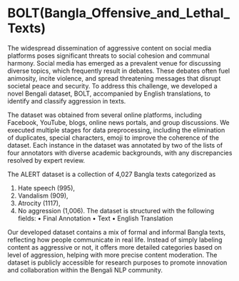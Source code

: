 # BOLT(Bangla_Offensive_and_Lethal_Texts)
The widespread dissemination of aggressive content on social media platforms poses significant threats to social cohesion and communal harmony. Social media has emerged as a prevalent venue for discussing diverse topics, which frequently result in debates. These debates often fuel animosity, incite violence, and spread threatening messages that disrupt societal peace and security. To address this challenge, we developed a novel Bengali dataset, BOLT, accompanied by English translations, to identify and classify aggression in texts. 

The dataset was obtained from several online platforms, including Facebook, YouTube, blogs, online news portals, and group discussions. We executed multiple stages for data preprocessing, including the elimination of duplicates, special characters, emoji to improve the coherence of the dataset. Each instance in the dataset was annotated by two of the lists of four annotators with diverse academic backgrounds, with any discrepancies resolved by expert review.

The ALERT dataset is a collection of 4,027 Bangla texts categorized as 
1.	Hate speech (995),  
2.	Vandalism (909),  
3.	Atrocity (1117),   
4.	No aggression (1,006). 
The dataset is structured with the following fields:
•	Final Annotation
•	Text
•	English Translation 

Our developed dataset contains a mix of formal and informal Bangla texts, reflecting how people communicate in real life. Instead of simply labeling content as aggressive or not, it offers more detailed categories based on level of aggression, helping with more precise content moderation. The dataset is publicly accessible for research purposes to promote innovation and collaboration within the Bengali NLP community.

